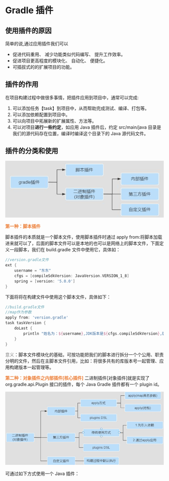 # Gradle 插件

## 使用插件的原因

简单的说,通过应用插件我们可以

* 促进代码重用、 减少功能类似代码编写、 提升工作效率。
* 促进项目更高程度的模块化、 自动化、 便捷化。
* 可插拔式的的扩展项目的功能。

## 插件的作用

在项目构建过程中做很多事情，把插件应用到项目中，通常可以完成:

1. 可以添加任务【task】到项目中，从而帮助完成测试、编译、打包等。
2. 可以添加依赖配置到项目中。
3. 可以向项目中拓展新的扩展属性、方法等。
4. 可以对项目**进行一些约定**，如应用 Java 插件后，约定 src/main/java 目录是我们的源代码存在位置，编译时编译这个目录下的 Java 源代码文件。

## 插件的分类和使用

![](./assets/Snipaste_2022-09-27_15-25-16.png)

<font color="#ec7d35">**第一种：脚本插件**</font>

脚本插件的本质就是一个脚本文件，使用脚本插件时通过 apply from:将脚本加载进来就可以了，后面的脚本文件可以是本地的也可以是网络上的脚本文件，下面定义一段脚本，我们在 build.gradle 文件中使用它，具体如：

~~~groovy
//version.gradle文件
ext {
    username = "东东"
    cfgs = [compileSdkVersion: JavaVersion.VERSION_1_8]
    spring = [version: '5.0.0']
}
~~~

下面将将在构建文件中使用这个脚本文件，具体如下：

~~~groovy
//build.gradle文件
//map作为参数
apply from: 'version.gradle'
task taskVersion {
    doLast {
        println "姓名为：${username},JDK版本是${cfgs.compileSdkVersion},版本号是${spring.version}"
    }
}
~~~

<font color="grey">意义</font>：脚本文件模块化的基础，可按功能把我们的脚本进行拆分一个个公用、职责分明的文件，然后在主脚本文件引用，比如：将很多共有的库版本号一起管理、应用构建版本一起管理等。  

<font color="#ec7d35">**第二种：对象插件之内部插件[核心插件]**</font>
二进制插件[对象插件]就是实现了 org.gradle.api.Plugin 接口的插件，每个 Java Gradle 插件都有一个 plugin id。

![](./assets/Snipaste_2022-09-27_15-36-59.png)

可通过如下方式使用一个 Java 插件：  